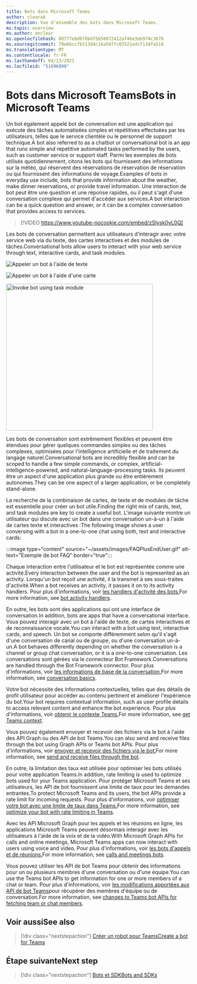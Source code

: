 ```yaml
---
title: Bots dans Microsoft Teams
author: clearab
description: Vue d'ensemble des bots dans Microsoft Teams.
ms.topic: overview
ms.author: anclear
ms.openlocfilehash: 08777e6d678bd75b56072412af46e3eb974c3678
ms.sourcegitcommit: 79e6bccfb513d4c16a58ffc03521edcf134fa518
ms.translationtype: MT
ms.contentlocale: fr-FR
ms.lasthandoff: 04/13/2021
ms.locfileid: "51696890"
---
```

# <a name="bots-in-microsoft-teams"></a><span data-ttu-id="49263-103">Bots dans Microsoft Teams</span><span class="sxs-lookup"><span data-stu-id="49263-103">Bots in Microsoft Teams</span></span>

<span data-ttu-id="49263-104">Un bot également appelé bot de conversation est une application qui exécute des tâches automatisées simples et répétitives effectuées par les utilisateurs, telles que le service clientèle ou le personnel de support technique.</span><span class="sxs-lookup"><span data-stu-id="49263-104">A bot also referred to as a chatbot or conversational bot is an app that runs simple and repetitive automated tasks performed by the users, such as customer service or support staff.</span></span> <span data-ttu-id="49263-105">Parmi les exemples de bots utilisés quotidiennement, citons les bots qui fournissent des informations sur la météo, qui réservent des réservations de réservation de réservation ou qui fournissent des informations de voyage.</span><span class="sxs-lookup"><span data-stu-id="49263-105">Examples of bots in everyday use include, bots that provide information about the weather, make dinner reservations, or provide travel information.</span></span> <span data-ttu-id="49263-106">Une interaction de bot peut être une question et une réponse rapides, ou il peut s'agit d'une conversation complexe qui permet d'accéder aux services.</span><span class="sxs-lookup"><span data-stu-id="49263-106">A bot interaction can be a quick question and answer, or it can be a complex conversation that provides access to services.</span></span>

> [!VIDEO https://www.youtube-nocookie.com/embed/zSIysk0yL0Q]

<span data-ttu-id="49263-107">Les bots de conversation permettent aux utilisateurs d’interagir avec votre service web via du texte, des cartes interactives et des modules de tâches.</span><span class="sxs-lookup"><span data-stu-id="49263-107">Conversational bots allow users to interact with your web service through text, interactive cards, and task modules.</span></span>

![Appeler un bot à l'aide de texte](~/assets/images/invokebotwithtext.png)

![Appeler un bot à l'aide d'une carte](~/assets/images/invokebotwithcard.png)

<img src="~/assets/images/task-module-example.png" alt="Invoke bot using task module" width="400"/>

<span data-ttu-id="49263-110">Les bots de conversation sont extrêmement flexibles et peuvent être étendues pour gérer quelques commandes simples ou des tâches complexes, optimisées pour l'intelligence artificielle et de traitement du langage naturel.</span><span class="sxs-lookup"><span data-stu-id="49263-110">Conversational bots are incredibly flexible and can be scoped to handle a few simple commands, or complex, artificial-intelligence-powered, and natural-language-processing tasks.</span></span> <span data-ttu-id="49263-111">Ils peuvent être un aspect d'une application plus grande ou être entièrement autonomes.</span><span class="sxs-lookup"><span data-stu-id="49263-111">They can be one aspect of a larger application, or be completely stand-alone.</span></span>

<span data-ttu-id="49263-112">La recherche de la combinaison de cartes, de texte et de modules de tâche est essentielle pour créer un bot utile.</span><span class="sxs-lookup"><span data-stu-id="49263-112">Finding the right mix of cards, text, and task modules are key to create a useful bot.</span></span> <span data-ttu-id="49263-113">L'image suivante montre un utilisateur qui discute avec un bot dans une conversation un-à-un à l'aide de cartes texte et interactives :</span><span class="sxs-lookup"><span data-stu-id="49263-113">The following image shows a user conversing with a bot in a one-to-one chat using both, text and interactive cards:</span></span>

:::image type="content" source="~/assets/images/FAQPlusEndUser.gif" alt-text="Exemple de bot FAQ" border="true":::

<span data-ttu-id="49263-115">Chaque interaction entre l'utilisateur et le bot est représentée comme une activité.</span><span class="sxs-lookup"><span data-stu-id="49263-115">Every interaction between the user and the bot is represented as an activity.</span></span> <span data-ttu-id="49263-116">Lorsqu'un bot reçoit une activité, il la transmet à ses sous-traites d'activité.</span><span class="sxs-lookup"><span data-stu-id="49263-116">When a bot receives an activity, it passes it on to its activity handlers.</span></span> <span data-ttu-id="49263-117">Pour plus d'informations, voir [les handlers d'activité des bots.](~/bots/bot-basics.md)</span><span class="sxs-lookup"><span data-stu-id="49263-117">For more information, see [bot activity handlers](~/bots/bot-basics.md).</span></span> 

<span data-ttu-id="49263-118">En outre, les bots sont des applications qui ont une interface de conversation.</span><span class="sxs-lookup"><span data-stu-id="49263-118">In addition, bots are apps that have a conversational interface.</span></span> <span data-ttu-id="49263-119">Vous pouvez interagir avec un bot à l'aide de texte, de cartes interactives et de reconnaissance vocale.</span><span class="sxs-lookup"><span data-stu-id="49263-119">You can interact with a bot using text, interactive cards, and speech.</span></span> <span data-ttu-id="49263-120">Un bot se comporte différemment selon qu'il s'agit d'une conversation de canal ou de groupe, ou d'une conversation un-à-un.</span><span class="sxs-lookup"><span data-stu-id="49263-120">A bot behaves differently depending on whether the conversation is a channel or group chat conversation, or it is a one-to-one conversation.</span></span> <span data-ttu-id="49263-121">Les conversations sont gérées via le connecteur Bot Framework.</span><span class="sxs-lookup"><span data-stu-id="49263-121">Conversations are handled through the Bot Framework connector.</span></span> <span data-ttu-id="49263-122">Pour plus d'informations, voir [les informations de base de la conversation.](~/bots/how-to/conversations/conversation-basics.md)</span><span class="sxs-lookup"><span data-stu-id="49263-122">For more information, see [conversation basics](~/bots/how-to/conversations/conversation-basics.md).</span></span>

<span data-ttu-id="49263-123">Votre bot nécessite des informations contextuelles, telles que des détails de profil utilisateur pour accéder au contenu pertinent et améliorer l'expérience du bot.</span><span class="sxs-lookup"><span data-stu-id="49263-123">Your bot requires contextual information, such as user profile details to access relevant content and enhance the bot experience.</span></span> <span data-ttu-id="49263-124">Pour plus d'informations, voir [obtenir le contexte Teams.](~/bots/how-to/get-teams-context.md)</span><span class="sxs-lookup"><span data-stu-id="49263-124">For more information, see [get Teams context](~/bots/how-to/get-teams-context.md).</span></span> 

<span data-ttu-id="49263-125">Vous pouvez également envoyer et recevoir des fichiers via le bot à l'aide des API Graph ou des API de bot Teams.</span><span class="sxs-lookup"><span data-stu-id="49263-125">You can also send and receive files through the bot using Graph APIs or Teams bot APIs.</span></span> <span data-ttu-id="49263-126">Pour plus d'informations, voir [envoyer et recevoir des fichiers via le bot.](~/bots/how-to/bots-filesv4.md)</span><span class="sxs-lookup"><span data-stu-id="49263-126">For more information, see [send and receive files through the bot](~/bots/how-to/bots-filesv4.md).</span></span>

<span data-ttu-id="49263-127">En outre, la limitation des taux est utilisée pour optimiser les bots utilisés pour votre application Teams.</span><span class="sxs-lookup"><span data-stu-id="49263-127">In addition, rate limiting is used to optimize bots used for your Teams application.</span></span> <span data-ttu-id="49263-128">Pour protéger Microsoft Teams et ses utilisateurs, les API de bot fournissent une limite de taux pour les demandes entrantes.</span><span class="sxs-lookup"><span data-stu-id="49263-128">To protect Microsoft Teams and its users, the bot APIs provide a rate limit for incoming requests.</span></span> <span data-ttu-id="49263-129">Pour plus d'informations, voir [optimiser votre bot avec une limite de taux dans Teams.](~/bots/how-to/rate-limit.md)</span><span class="sxs-lookup"><span data-stu-id="49263-129">For more information, see [optimize your bot with rate limiting in Teams](~/bots/how-to/rate-limit.md).</span></span>

<span data-ttu-id="49263-130">Avec les API Microsoft Graph pour les appels et les réunions en ligne, les applications Microsoft Teams peuvent désormais interagir avec les utilisateurs à l'aide de la voix et de la vidéo.</span><span class="sxs-lookup"><span data-stu-id="49263-130">With Microsoft Graph APIs for calls and online meetings, Microsoft Teams apps can now interact with users using voice and video.</span></span> <span data-ttu-id="49263-131">Pour plus d'informations, voir [les bots d'appels et de réunions.](~/bots/calls-and-meetings/calls-meetings-bots-overview.md)</span><span class="sxs-lookup"><span data-stu-id="49263-131">For more information, see [calls and meetings bots](~/bots/calls-and-meetings/calls-meetings-bots-overview.md).</span></span> 

<span data-ttu-id="49263-132">Vous pouvez utiliser les API de bot Teams pour obtenir des informations pour un ou plusieurs membres d'une conversation ou d'une équipe.</span><span class="sxs-lookup"><span data-stu-id="49263-132">You can use the Teams bot APIs to get information for one or more members of a chat or team.</span></span> <span data-ttu-id="49263-133">Pour plus d'informations, voir [les modifications apportées aux API de bot Teams](~/resources/team-chat-member-api-changes.md)pour récupérer des membres d'équipe ou de conversation.</span><span class="sxs-lookup"><span data-stu-id="49263-133">For more information, see [changes to Teams bot APIs for fetching team or chat members](~/resources/team-chat-member-api-changes.md).</span></span>

## <a name="see-also"></a><span data-ttu-id="49263-134">Voir aussi</span><span class="sxs-lookup"><span data-stu-id="49263-134">See also</span></span>

> [!div class="nextstepaction"]
> [<span data-ttu-id="49263-135">Créer un robot pour Teams</span><span class="sxs-lookup"><span data-stu-id="49263-135">Create a bot for Teams</span></span>](~/bots/how-to/create-a-bot-for-teams.md)

## <a name="next-step"></a><span data-ttu-id="49263-136">Étape suivante</span><span class="sxs-lookup"><span data-stu-id="49263-136">Next step</span></span>

> [!div class="nextstepaction"]
> [<span data-ttu-id="49263-137">Bots et SDK</span><span class="sxs-lookup"><span data-stu-id="49263-137">Bots and SDKs</span></span>](~/bots/bot-features.md)
